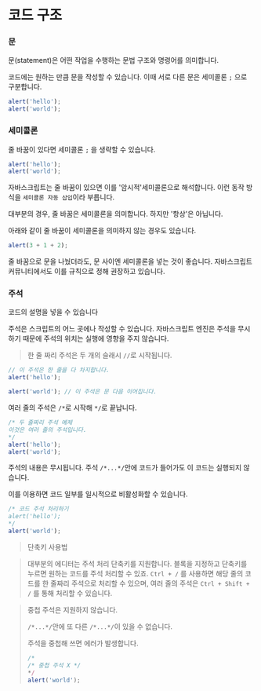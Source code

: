 # 코드 구조

### 문

문(statement)은 어떤 작업을 수행하는 문법 구조와 명령어를 의미합니다.

코드에는 원하는 만큼 문을 작성할 수 있습니다. 이때 서로 다른 문은 세미콜론 `;` 으로 구분합니다.

```javascript
alert('hello');
alert('world');
```

### 세미콜론

줄 바꿈이 있다면 세미콜론 `;` 을 생략할 수 있습니다.

```javascript
alert('hello');
alert('world');
```

자바스크립트는 줄 바꿈이 있으면 이를 '암시적'세미콜론으로 해석합니다. 이런 동작 방식을 `세미콜론 자동 삽입`이라 부릅니다.

대부분의 경우, 줄 바꿈은 세미콜론을 의미합니다. 하지만 '항상'은 아닙니다.

아래와 같이 줄 바꿈이 세미콜론을 의미하지 않는 경우도 있습니다.

```javascript
alert(3 + 1 + 2);
```

줄 바꿈으로 문을 나눴더라도, 문 사이엔 세미콜론을 넣는 것이 좋습니다. 자바스크립트 커뮤니티에서도 이를 규칙으로 정해 권장하고 있습니다.

### 주석

코드의 설명을 넣을 수 있습니다

주석은 스크립트의 어느 곳에나 작성할 수 있습니다. 자바스크립트 엔진은 주석을 무시하기 때문에 주석의 위치는 실행에 영향을 주지 않습니다.

> 한 줄 짜리 주석은 두 개의 슬래시 `//`로 시작됩니다.

```javascript
// 이 주석은 한 줄을 다 차지합니다.
alert('hello');

alert('world'); // 이 주석은 문 다음 이어집니다.
```

여러 줄의 주석은 `/*`로 시작해 `*/`로 끝납니다.

```javascript
/* 두 줄짜리 주석 예제
이것은 여러 줄의 주석입니다.
*/
alert('hello');
alert('world');
```

주석의 내용은 무시됩니다. 주석 `/*...*/`안에 코드가 들어가도 이 코드는 실행되지 않습니다.

이를 이용하면 코드 일부를 일시적으로 비활성화할 수 있습니다.

```javascript
/* 코드 주석 처리하기
alert('hello');
*/
alert('world');
```

> 단축키 사용법

> 대부분의 에디터는 주석 처리 단축키를 지원합니다. 블록을 지정하고 단축키를 누르면 원하는 코드를 주석 처리할 수 있죠. `Ctrl + /` 를 사용하면 해당 줄의 코드를 한 줄짜리 주석으로 처리할 수 있으며, 여러 줄의 주석은 `Ctrl + Shift + /` 를 통해 처리할 수 있습니다.

> 중첩 주석은 지원하지 않습니다.
>
> `/*...*/`안에 또 다른 `/*...*/`이 있을 수 없습니다.
>
> 주석을 중첩해 쓰면 에러가 발생합니다.
>
> ```javascript
> /*
> /* 중첩 주석 X */
> */
> alert('world');
> ```
